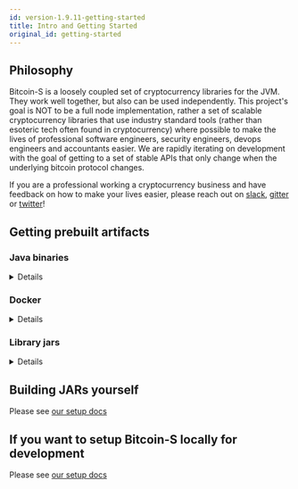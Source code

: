 ```yaml
---
id: version-1.9.11-getting-started
title: Intro and Getting Started
original_id: getting-started
---
```


## Philosophy

Bitcoin-S is a loosely coupled set of cryptocurrency libraries for the JVM. They work well together, but also can be used
independently. This project's goal is NOT to be a full node implementation, rather a set of scalable cryptocurrency libraries
that use industry standard tools (rather than esoteric tech often found in cryptocurrency) where possible to make the lives of professional
software engineers, security engineers, devops engineers and accountants easier.
We are rapidly iterating on development with the goal of getting to a set of stable APIs that only change when the underlying bitcoin protocol changes.

If you are a professional working a cryptocurrency business and
have feedback on how to make your lives easier, please reach out on [slack](https://join.slack.com/t/suredbits/shared_invite/zt-eavycu0x-WQL7XOakzQo8tAy7jHHZUw),
[gitter](https://gitter.im/bitcoin-s-core/) or [twitter](https://twitter.com/Chris_Stewart_5/)!

## Getting prebuilt artifacts

### Java binaries

<details>

#### Latest release

Please see the release page on github, you can find it [here](https://github.com/bitcoin-s/bitcoin-s/releases)

#### Master builds

We build installers for mac, linux and windows everytime a PR is merged to master.

You can find the latest builds at this link: 

https://github.com/bitcoin-s/bitcoin-s/actions/workflows/release.yml

Here is what the installers look like

![installers](/img/doc-imgs/github-artifacts.png)

</details>

### Docker

<details>
We publish docker images to docker hub on every PR merge and tag on github.
You can obtain the images for both the app server and oracle server on these
docker hub repos

[bitcoin-s-server docker hub repo](https://hub.docker.com/r/bitcoinscala/bitcoin-s-server/tags?page=1&ordering=last_updated)

[bitcoin-s-oracle-server docker hub repo](https://hub.docker.com/r/bitcoinscala/bitcoin-s-oracle-server/tags?page=1&ordering=last_updated)
</details>

### Library jars

<details>
Add this to your `build.sbt`:

```scala


libraryDependencies += "org.bitcoin-s" %% "bitcoin-s-bitcoind-rpc" % "1.9.10"

libraryDependencies += "org.bitcoin-s" %% "bitcoin-s-core" % "1.9.10"

libraryDependencies += "org.bitcoin-s" %% "bitcoin-s-chain" % "1.9.10"

libraryDependencies += "org.bitcoin-s" %% "bitcoin-s-dlc-oracle" % "1.9.10"

libraryDependencies += "org.bitcoin-s" %% "bitcoin-s-eclair-rpc" % "1.9.10"

libraryDependencies += "org.bitcoin-s" %% "bitcoin-s-fee-provider" % "1.9.10"

libraryDependencies += "org.bitcoin-s" %% "bitcoin-s-key-manager" % "1.9.10"

libraryDependencies += "org.bitcoin-s" %% "bitcoin-s-lnd-rpc" % "1.9.10"

libraryDependencies += "org.bitcoin-s" %% "bitcoin-s-node" % "1.9.10"

libraryDependencies += "org.bitcoin-s" %% "bitcoin-s-oracle-explorer-client" % "1.9.10"

libraryDependencies += "org.bitcoin-s" % "bitcoin-s-secp256k1jni" % "1.9.10"

libraryDependencies += "org.bitcoin-s" %% "bitcoin-s-testkit-core" % "1.9.10"

libraryDependencies += "org.bitcoin-s" %% "bitcoin-s-testkit" % "1.9.10"

libraryDependencies += "org.bitcoin-s" %% "bitcoin-s-wallet" % "1.9.10"

libraryDependencies += "org.bitcoin-s" %% "bitcoin-s-zmq" % "1.9.10"

```


### Nightly builds

You can also run on the bleeding edge of Bitcoin-S, by
adding a snapshot build to your `build.sbt`. The most
recent snapshot published is `1.9.10-114-6ae29018-20250521-1950-SNAPSHOT`.



To fetch snapshots, you will need to add the correct
resolver in your `build.sbt`:

```sbt
resolvers += Resolver.sonatypeRepo("snapshots")
```

The official maven repo for releases is

https://repo1.maven.org/maven2/org/bitcoin-s/

The repo for snapshots, which are published after everytime something is merged to master:

https://oss.sonatype.org/content/repositories/snapshots/org/bitcoin-s/

</details>

## Building JARs yourself

Please see [our setup docs](getting-setup.md)

## If you want to setup Bitcoin-S locally for development

Please see [our setup docs](getting-setup.md)
